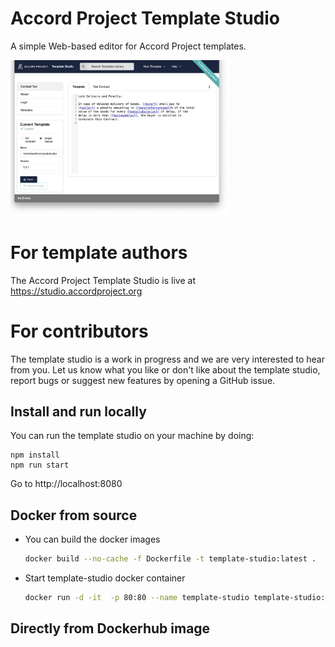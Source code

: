 # Accord Project Template Studio

A simple Web-based editor for Accord Project templates.

<img src="https://raw.githubusercontent.com/accordproject/template-studio/master/studio.png" width="350">

# For template authors

The Accord Project Template Studio is live at https://studio.accordproject.org

# For contributors

The template studio is a work in progress and we are very interested to hear from you. Let us know what you like or don't like about the template studio, report bugs or suggest new features by opening a GitHub issue.

## Install and run locally

You can run the template studio on your machine by doing:

```
npm install
npm run start
```

Go to http://localhost:8080

## Docker from source 

- You can build the docker images

    ```bash
    docker build --no-cache -f Dockerfile -t template-studio:latest .
    ```

- Start template-studio docker container

    ```bash
    docker run -d -it  -p 80:80 --name template-studio template-studio:latest
    ```

## Directly from Dockerhub image



